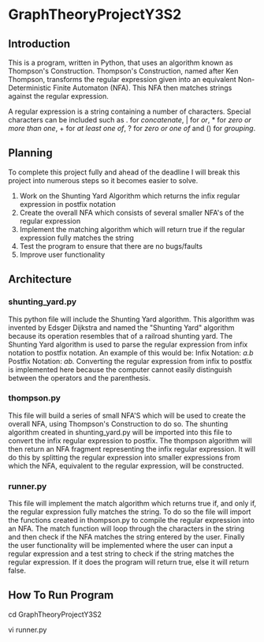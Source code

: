 # GraphTheoryProjectY3S2

## Introduction
This is a program, written in Python, that uses an algorithm known as Thompson's Construction. Thompson's Construction, named after Ken Thompson, transforms the regular expression given into an equivalent Non-Deterministic Finite Automaton (NFA). This NFA then matches strings against the regular expression.

A regular expression is a string containing a number of characters. Special characters can be included such as . for *concatenate*, | for *or*, * for *zero or more than one*, + for *at least one of*, ? for *zero or one of* and () for *grouping*.

## Planning
To complete this project fully and ahead of the deadline I will break this project into numerous steps so it becomes easier to solve.
  1) Work on the Shunting Yard Algorithm which returns the infix regular expression in postfix notation
  2) Create the overall NFA which consists of several smaller NFA's of the regular expression
  3) Implement the matching algorithm which will return true if the regular expression fully matches the string
  4) Test the program to ensure that there are no bugs/faults
  5) Improve user functionality
  
## Architecture
### shunting_yard.py
This python file will include the Shunting Yard algorithm. This algorithm was invented by Edsger Dijkstra and named the "Shunting Yard" algorithm because its operation resembles that of a railroad shunting yard. 
The Shunting Yard algorithm is used to parse the regular expression from infix notation to postfix notation.
An example of this would be:
Infix Notation: *a.b*
Postfix Notation: *ab.*
Converting the regular expression from infix to postfix is implemented here because the computer cannot easily distinguish between the operators and the parenthesis. 

### thompson.py
This file will build a series of small NFA'S which will be used to create the overall NFA, using Thompson's Construction to do so. 
The shunting algorithm created in shunting_yard.py will be imported into this file to convert the infix regular expression to postfix. 
The thompson algorithm will then return an NFA fragment representing the infix regular expression. It will do this by splitting the regular expression into smaller expressions from which the NFA, equivalent to the regular expression, will be constructed.

### runner.py
This file will implement the match algorithm which returns true if, and only if, the regular expression fully matches the string. To do so the file will import the functions created in thompson.py to compile the regular expression into an NFA. The match function will loop through the characters in the string and then check if the NFA matches the string entered by the user.
Finally the user functionality will be implemented where the user can input a regular expression and 
a test string to check if the string matches the regular expression. If it does the program will
return true, else it will return false. 

## How To Run Program
cd GraphTheoryProjectY3S2

vi runner.py
